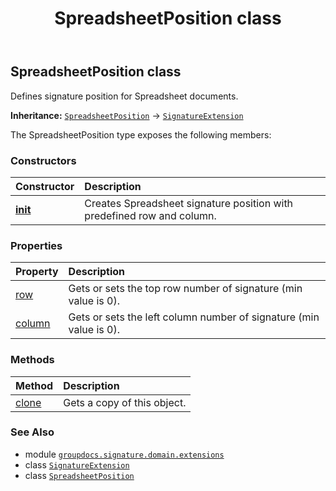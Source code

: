 ﻿---
title: SpreadsheetPosition class
second_title: GroupDocs.Signature for Python via .NET API References
description: 
type: docs
url: /python-net/groupdocs.signature.domain.extensions/spreadsheetposition/
is_root: false
weight: 260
---

## SpreadsheetPosition class

Defines signature position for Spreadsheet documents.



**Inheritance:** [`SpreadsheetPosition`](/signature/python-net/groupdocs.signature.domain.extensions/spreadsheetposition) → 
[`SignatureExtension`](/signature/python-net/groupdocs.signature.domain.extensions/signatureextension)



The SpreadsheetPosition type exposes the following members:

### Constructors
| Constructor | Description |
| :- | :- |
| [__init__](/signature/python-net/groupdocs.signature.domain.extensions/spreadsheetposition/__init__/#int-int) | Creates Spreadsheet signature position with predefined row and column. |


### Properties
| Property | Description |
| :- | :- |
| [row](/signature/python-net/groupdocs.signature.domain.extensions/spreadsheetposition/row) | Gets or sets the top row number of signature (min value is 0). |
| [column](/signature/python-net/groupdocs.signature.domain.extensions/spreadsheetposition/column) | Gets or sets the left column number of signature (min value is 0). |


### Methods
| Method | Description |
| :- | :- |
| [clone](/signature/python-net/groupdocs.signature.domain.extensions/spreadsheetposition/clone/#) | Gets a copy of this object. |



### See Also
* module [`groupdocs.signature.domain.extensions`](..)
* class [`SignatureExtension`](/signature/python-net/groupdocs.signature.domain.extensions/signatureextension)
* class [`SpreadsheetPosition`](/signature/python-net/groupdocs.signature.domain.extensions/spreadsheetposition)
